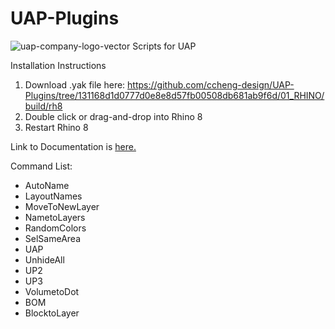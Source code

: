 # UAP-Plugins
 ![uap-company-logo-vector](https://github.com/user-attachments/assets/d2b43332-33e1-488c-b949-e90dfed130a9)
 Scripts for UAP


Installation Instructions

1. Download .yak file here: https://github.com/ccheng-design/UAP-Plugins/tree/131168d1d0777d0e8e8d57fb00508db681ab9f6d/01_RHINO/build/rh8
2. Double click or drag-and-drop into Rhino 8
3. Restart Rhino 8

Link to Documentation is [here.](https://ccheng-design.github.io/UAP-Plugins/)

Command List:
+ AutoName
+ LayoutNames
+ MoveToNewLayer
+ NametoLayers
+ RandomColors
+ SelSameArea
+ UAP
+ UnhideAll
+ UP2
+ UP3
+ VolumetoDot
+ BOM
+ BlocktoLayer
